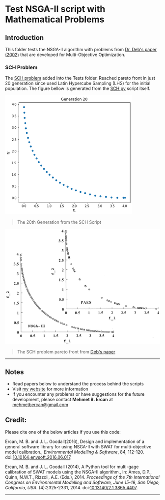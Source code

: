 # Test NSGA-II script with Mathematical Problems 



## Introduction

This folder tests the NSGA-II algorithm with problems from [Dr. Deb's paper (2002)](<https://ieeexplore.ieee.org/document/996017>) that are developed for Multi-Objective Optimization.


### SCH Problem

The [SCH problem](<https://github.com/mehmetbercan/NSGA-II_Python_for_SWAT_model/blob/5a484051b352d55123e97c11461588b15cda682b/Tests/SCH.py#L26>) added into the Tests folder. Reached pareto front in just 20 generation since used Latin Hypercube Sampling (LHS) for the initial population. The figure bellow is generated from the [SCH.py](<https://github.com/mehmetbercan/NSGA-II_Python_for_SWAT_model/blob/5a484051b352d55123e97c11461588b15cda682b/Tests/SCH.py>) script itself.

![SCH_Pareto](./images/SCH_Pareto.PNG "SCH_Pareto")
  > The 20th Generation from the SCH Script
 
![SCH_Pareto_Deb](./images/SCH_Pareto_Deb.PNG "SCH_Pareto_Deb")
  > The SCH problem pareto front from [Deb's paper](<https://ieeexplore.ieee.org/document/996017>)
	
	
	
	
	
************
## Notes

*  Read papers below to understand the process behind the scripts
*  Visit [my website](<http://mehmetbercan.com/research/researchCal.html>) for more information
*  If you encounter any problems or have suggestions for the future development, please contact **Mehmet B. Ercan** at mehmetbercan@gmail.com


## Credit:

Please cite one of the below articles if you use this code:

Ercan, M. B. and J. L. Goodall(2016), Design and implementation of a general software library for using NSGA-II with SWAT for multi-objective model calibration., *Environmental Modelling & Software*, 84, 112-120. doi:[10.1016/j.envsoft.2016.06.017](<http://www.sciencedirect.com/science/article/pii/S1364815216302547>).

Ercan, M. B. and J. L. Goodall (2014), A Python tool for multi-gage calibration of SWAT models using the NSGA-II algorithm., In: Ames, D.P., Quinn, N.W.T., Rizzoli, A.E. (Eds.), 2014. *Proceedings of the 7th International Congress on Environmental Modelling and Software, June 15-19, San Diego, California, USA*. (4):2325-2331, 2014. doi:[10.13140/2.1.3865.4407](<https://www.researchgate.net/publication/264373424_A_Python_Tool_for_Multi-Gage_Calibration_of_SWAT_Models_using_the_NSGA-II_Algorithm?channel=doi&linkId=53da56850cf2631430c8182a&showFulltext=true>). 
************

